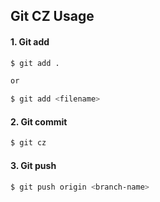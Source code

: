 ## Git CZ Usage

#### 1. Git add

```bash
$ git add .

or

$ git add <filename>
```

#### 2. Git commit

```bash
$ git cz
```

#### 3. Git push

```bash
$ git push origin <branch-name>
```
